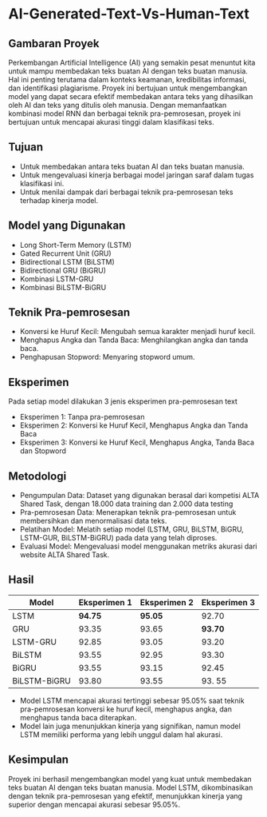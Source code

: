 # AI-Generated-Text-Vs-Human-Text

## Gambaran Proyek
Perkembangan Artificial Intelligence (AI) yang semakin pesat menuntut kita untuk mampu membedakan teks buatan AI dengan teks buatan manusia. Hal ini penting terutama dalam konteks keamanan, kredibilitas informasi, dan identifikasi plagiarisme. Proyek ini bertujuan untuk mengembangkan model yang dapat secara efektif membedakan antara teks yang dihasilkan oleh AI dan teks yang ditulis oleh manusia. Dengan memanfaatkan kombinasi model RNN dan berbagai teknik pra-pemrosesan, proyek ini bertujuan untuk mencapai akurasi tinggi dalam klasifikasi teks.

## Tujuan
- Untuk membedakan antara teks buatan AI dan teks buatan manusia.
- Untuk mengevaluasi kinerja berbagai model jaringan saraf dalam tugas klasifikasi ini.
- Untuk menilai dampak dari berbagai teknik pra-pemrosesan teks terhadap kinerja model.

## Model yang Digunakan
- Long Short-Term Memory (LSTM)
- Gated Recurrent Unit (GRU)
- Bidirectional LSTM (BiLSTM)
- Bidirectional GRU (BiGRU)
- Kombinasi LSTM-GRU
- Kombinasi BiLSTM-BiGRU

## Teknik Pra-pemrosesan
- Konversi ke Huruf Kecil: Mengubah semua karakter menjadi huruf kecil.
- Menghapus Angka dan Tanda Baca: Menghilangkan angka dan tanda baca.
- Penghapusan Stopword: Menyaring stopword umum.

## Eksperimen
Pada setiap model dilakukan 3 jenis eksperimen pra-pemrosesan text
- Eksperimen 1: Tanpa pra-pemrosesan
- Eksperimen 2: Konversi ke Huruf Kecil, Menghapus Angka dan Tanda Baca
- Eksperimen 3: Konversi ke Huruf Kecil, Menghapus Angka, Tanda Baca dan Stopword

## Metodologi
- Pengumpulan Data: Dataset yang digunakan berasal dari kompetisi ALTA Shared Task, dengan 18.000 data training dan 2.000 data testing 
- Pra-pemrosesan Data: Menerapkan teknik pra-pemrosesan untuk membersihkan dan menormalisasi data teks.
- Pelatihan Model: Melatih setiap model (LSTM, GRU, BiLSTM, BiGRU, LSTM-GUR, BiLSTM-BiGRU) pada data yang telah diproses.
- Evaluasi Model: Mengevaluasi model menggunakan metriks akurasi dari website ALTA Shared Task.

## Hasil
| Model | Eksperimen 1 | Eksperimen 2 | Eksperimen 3 |
| --- | --- | --- | --- |
| LSTM | **94.75** | **95.05** | 92.70 |
| GRU | 93.35 | 93.65 | **93.70** |
| LSTM-GRU | 92.85 |93.05 | 93.20 |
| BiLSTM | 93.55 | 92.95 | 93.30 |
| BiGRU | 93.55 | 93.15 | 92.45 |
| BiLSTM-BiGRU | 93.80 | 93.55 |93. 55 |


- Model LSTM mencapai akurasi tertinggi sebesar 95.05% saat teknik pra-pemrosesan konversi ke huruf kecil, menghapus angka, dan menghapus tanda baca diterapkan.
- Model lain juga menunjukkan kinerja yang signifikan, namun model LSTM memiliki performa yang lebih unggul dalam hal akurasi.

## Kesimpulan
Proyek ini berhasil mengembangkan model yang kuat untuk membedakan teks buatan AI dengan teks buatan manusia. Model LSTM, dikombinasikan dengan teknik pra-pemrosesan yang efektif, menunjukkan kinerja yang superior dengan mencapai akurasi sebesar 95.05%.

